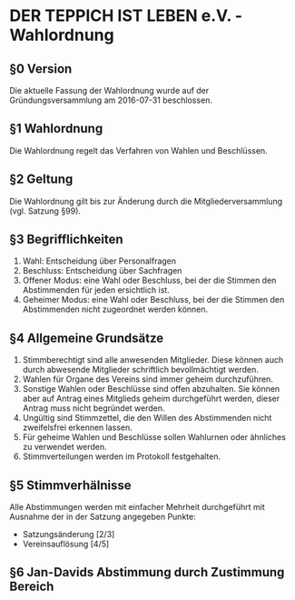 DER TEPPICH IST LEBEN e.V. - Wahlordnung
========================================

## §0 Version
Die aktuelle Fassung der Wahlordnung wurde auf der Gründungsversammlung am 2016-07-31 beschlossen.

## §1 Wahlordnung

Die Wahlordnung regelt das Verfahren von Wahlen und Beschlüssen.

## §2 Geltung

Die Wahlordnung gilt bis zur Änderung durch die Mitgliederversammlung (vgl. Satzung §99).

## §3 Begrifflichkeiten

1. Wahl: Entscheidung über Personalfragen
2. Beschluss: Entscheidung über Sachfragen
3. Offener Modus: eine Wahl oder Beschluss, bei der die Stimmen den Abstimmenden für jeden ersichtlich ist.
4. Geheimer Modus: eine Wahl oder Beschluss, bei der die Stimmen den Abstimmenden nicht zugeordnet werden können.

## §4 Allgemeine Grundsätze

1. Stimmberechtigt sind alle anwesenden Mitglieder. Diese können auch durch abwesende Mitglieder schriftlich bevollmächtigt werden.
2. Wahlen für Organe des Vereins sind immer geheim durchzuführen. 
3. Sonstige Wahlen oder Beschlüsse sind offen abzuhalten. 
Sie können aber auf Antrag eines Mitglieds geheim durchgeführt werden, dieser Antrag muss nicht begründet werden.
4. Ungültig sind Stimmzettel, die den Willen des Abstimmenden nicht zweifelsfrei erkennen lassen.
5. Für geheime Wahlen und Beschlüsse sollen Wahlurnen oder ähnliches zu verwendet werden.
6. Stimmverteilungen werden im Protokoll festgehalten.

## §5 Stimmverhälnisse
Alle Abstimmungen werden mit einfacher Mehrheit durchgeführt mit Ausnahme der in der Satzung angegeben Punkte:
  * Satzungsänderung [2/3]
  * Vereinsauflösung [4/5]


## §6 Jan-Davids Abstimmung durch Zustimmung Bereich

